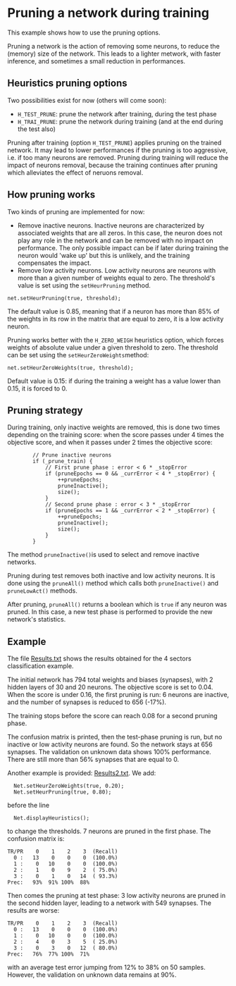 # Pruning a network during training
This example shows how to use the pruning options.

Pruning a network is the action of removing some neurons, to reduce the (memory) size of the network. This leads to a lighter metwork, with faster inference, and sometimes a small reduction in performances.

## Heuristics pruning options
Two possibilities exist for now (others will come soon):
* `H_TEST_PRUNE`: prune the network after training, during the test phase
* `H_TRAI_PRUNE`: prune the network during training (and at the end during the test also)

Pruning after training (option `H_TEST_PRUNE`) applies pruning on the trained network. It may lead to lower performances if the pruning is too aggressive, i.e. if too many neurons are removed. Pruning during training will reduce the impact of neurons removal, because the training continues after pruning which alleviates the effect of neruons removal.

## How pruning works
Two kinds of pruning are implemented for now:
* Remove inactive neurons. Inactive neurons are characterized by associated weights that are all zeros. In this case, the neuron does not play any role in the network and can be removed with no impact on performance. The only possible impact can be if later during training the neuron would 'wake up' but this is unlikely, and the training compensates the impact.
* Remove low activity neurons. Low activity neurons are neurons with more than a given number of weights equal to zero. The threshold's value is set using the `setHeurPruning` method.

```
net.setHeurPruning(true, threshold);
```

The default value is 0.85, meaning that if a neuron has more than 85% of the weights in its row in the matrix that are equal to zero, it is a low activity neuron.

Pruning works better with the `H_ZERO_WEIGH` heuristics option, which forces weights of absolute value under a given threshold to zero. The threshold can be set using the `setHeurZeroWeights`method:

```
net.setHeurZeroWeights(true, threshold);
```

Default value is 0.15: if during the training a weight has a value lower than 0.15, it is forced to 0.

## Pruning strategy
During training, only inactive weights are removed, this is done two times depending on the training score: when the score passes under 4 times the objective score, and when it passes under 2 times the objective score:
```
		// Prune inactive neurons
		if (_prune_train) {
			// First prune phase : error < 6 * _stopError
			if (pruneEpochs == 0 && _currError < 4 * _stopError) {
				++pruneEpochs;
				pruneInactive();
				size();
			}
			// Second prune phase : error < 3 * _stopError
			if (pruneEpochs == 1 && _currError < 2 * _stopError) {
				++pruneEpochs;
				pruneInactive();
				size();
			}
		}
```
The method `pruneInactive()`is used to select and remove inactive networks.

Pruning during test removes both inactive and low activity neurons. It is done using the `pruneAll()` method which calls both `pruneInactive()` and `pruneLowAct()` methods.

After pruning, `pruneAll()` returns a boolean which is `true` if any neuron was pruned. In this case, a new test phase is performed to provide the new network's statistics.

## Example
The file [Results.txt](./Results.txt) shows the results obtained for the 4 sectors classification example.

The initial network has 794 total weights and biases (synapses), with 2 hidden layers of 30 and 20 neurons. The objective score is set to 0.04. When the score is under 0.16, the first pruning is run: 6 neurons are inactive, and the number of synapses is reduced to 656 (-17%).

The training stops before the score can reach 0.08 for a second pruning phase.

The confusion matrix is printed, then the test-phase pruning is run, but no inactive or low activity neurons are found. So the network stays at 656 synapses. The validation on unknown data shows 100% performance. There are still more than 56% synapses that are equal to 0.

Another example is provided: [Results2.txt](./Results2.txt). We add:
```
  Net.setHeurZeroWeights(true, 0.20);
  Net.setHeurPruning(true, 0.80);
```
before the line
```
  Net.displayHeuristics();
```
to change the thresholds. 7 neurons are pruned in the first phase. The confusion matrix is:
```
TR/PR    0    1    2    3  (Recall)
  0 :   13    0    0    0  (100.0%)
  1 :    0   10    0    0  (100.0%)
  2 :    1    0    9    2  ( 75.0%)
  3 :    0    1    0   14  ( 93.3%)
Prec:   93%  91% 100%  88%
```
Then comes the pruning at test phase: 3 low activity neurons are pruned in the second hidden layer, leading to a network with 549 synapses. The results are worse:
```
TR/PR    0    1    2    3  (Recall)
  0 :   13    0    0    0  (100.0%)
  1 :    0   10    0    0  (100.0%)
  2 :    4    0    3    5  ( 25.0%)
  3 :    0    3    0   12  ( 80.0%)
Prec:   76%  77% 100%  71%
```
with an average test error jumping from 12% to 38% on 50 samples. However, the validation on unknown data remains at 90%.
